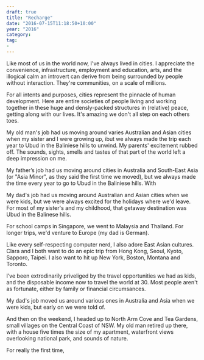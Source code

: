 ```yaml
---
draft: true
title: "Recharge"
date: "2016-07-15T11:18:50+10:00"
year: "2016"
category:
tag:
- 
---
```

Like most of us in the world now, I've always lived in cities. I appreciate the convenience, infrastructure, employment and education, arts, and the illogical calm an introvert can derive from being surrounded by people without interaction. They're communities, on a scale of millions.

For all intents and purposes, cities represent the pinnacle of human development. Here are entire societies of people living and working together in these huge and densly-packed structures in (relative) peace, getting along with our lives. It's amazing we don't all step on each others toes.

My old man's job had us moving around varies Australian and Asian cities when my sister and I were growing up, ibut we always made the trip each year to Ubud in the Baliniese hills to unwind. My parents' excitement rubbed off. The sounds, sights, smells and tastes of that part of the world left a deep impression on me.

My father’s job had us moving around cities in Australia and South-East Asia (or "Asia Minor", as they said the first time we moved), but we always made the time every year to go to Ubud in the Baliniese hills. With 

My dad's job had us moving around Australian and Asian cities when we were kids, but we were always excited for the holidays where we'd leave. For most of my sister's and my childhood, that getaway destination was Ubud in the Balinese hills. 

For school camps in Singapore, we went to Malaysia and Thailand. For longer trips, we'd venture to Europe (my dad is German).

Like every self-respecting computer nerd, I also adore East Asian cultures. Clara and I both want to do an epic trip from Hong Kong, Seoul, Kyoto, Sapporo, Taipei. I also want to hit up New York, Boston, Montana and Toronto.

I’ve been extrodinarily priveliged by the travel opportunities we had as kids, and the disposable income now to travel the world at 30. Most people aren't as fortunate, either by family or financial circumsances.


My dad's job moved us around various ones in Australia and Asia when we were kids, but early on we were told of.



And then on the weekend, I headed up to North Arm Cove and Tea Gardens, small villages on the Central Coast of NSW. My old man retired up there, with a house five times the size of my apartment, waterfront views overlooking national park, and sounds of nature.

For really the first time, 
